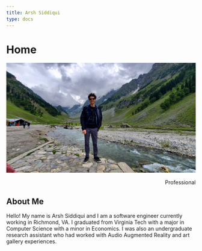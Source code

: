 ```yaml
---
title: Arsh Siddiqui
type: docs
---
```


# Home

<img src="./images/MeInKashmir.jpg" alt="Image of me" class="frontImage" id="frontImage" />
<div class="descContainer">
	<p id="description" style="text-align:right;">Professional</p>	
</div>
<script src="main.js"></script>

## About Me

Hello! My name is Arsh Siddiqui and I am a software engineer currently working in Richmond, VA. I graduated from Virginia Tech with a major in Computer Science with a minor in Economics. I was also an undergraduate research assistant who had worked with Audio Augmented Reality and art gallery experiences.
